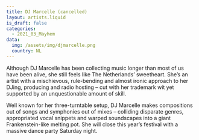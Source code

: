 ```yaml
---
title: DJ Marcelle (cancelled)
layout: artists.liquid
is_draft: false
categories:
  - 2021_03_Mayhem
data:
  img: /assets/img/djmarcelle.png
  country: NL
---
```


Although DJ Marcelle has been collecting music longer than most of us have been alive, she still feels like The Netherlands’ sweetheart. She’s an artist with a mischievous, rule-bending and almost ironic approach to her DJing, producing and radio hosting – cut with her trademark wit yet supported by an unquestionable amount of skill.

Well known for her three-turntable setup, DJ Marcelle makes compositions out of songs and symphonies out of mixes – colliding disparate genres, appropriated vocal snippets and warped soundscapes into a giant Frankenstein-like melting pot. She will close this year’s festival with a massive dance party Saturday night.
